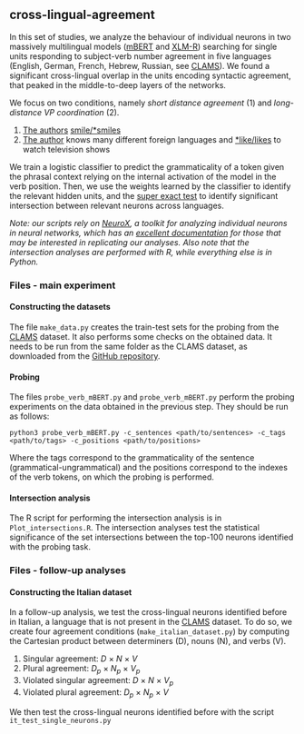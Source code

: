 ## cross-lingual-agreement

In this set of studies, we analyze the behaviour of individual neurons in two massively multilingual models ([mBERT](https://arxiv.org/abs/1810.04805) and [XLM-R](https://arxiv.org/abs/1911.02116)) searching for single units responding to subject-verb number agreement in five languages (English, German, French, Hebrew, Russian, see [CLAMS](https://aclanthology.org/2020.acl-main.490/)). We found a significant cross-lingual overlap in the units encoding syntactic agreement, that peaked in the middle-to-deep layers of the networks. 

We focus on two conditions, namely *short distance agreement* (1) and *long-distance VP coordination* (2).
1. <ins>The authors</ins> <ins>smile/\*smiles</ins>
2. <ins>The author</ins> knows many different foreign languages and <ins>\*like/likes</ins> to watch television shows

We train a logistic classifier to predict the grammaticality of a token given the phrasal context relying on the internal activation of the model in the verb position. Then, we use the weights learned by the classifier to identify the relevant hidden units, and the [super exact test](https://www.nature.com/articles/srep16923) to identify significant intersection between relevant neurons across languages.



*Note: our scripts rely on [NeuroX](https://www.semanticscholar.org/paper/NeuroX%3A-A-Toolkit-for-Analyzing-Individual-Neurons-Dalvi-Nortonsmith/3c8d7c5a9eb3bf84c0ea47e3416f79d5a49f71fd), a toolkit for analyzing individual neurons in neural networks, which has an [excellent documentation](https://neurox.qcri.org/docs/) for those that may be interested in replicating our analyses. Also note that the intersection analyses are performed with R, while everything else is in Python.*


### Files - main experiment

#### Constructing the datasets
The file `make_data.py` creates the train-test sets for the probing from the [CLAMS](https://aclanthology.org/2020.acl-main.490/) dataset. It also performs some checks on the obtained data. It needs to be run from the same folder as the CLAMS dataset, as downloaded from the [GitHub repository](https://github.com/aaronmueller/clams).

#### Probing
The files `probe_verb_mBERT.py` and `probe_verb_mBERT.py` perform the probing experiments on the data obtained in the previous step. They should be run as follows:
```
python3 probe_verb_mBERT.py -c_sentences <path/to/sentences> -c_tags <path/to/tags> -c_positions <path/to/positions>
```
Where the tags correspond to the grammaticality of the sentence (grammatical-ungrammatical) and the positions correspond to the indexes of the verb tokens, on which the probing is performed.

#### Intersection analysis
The R script for performing the intersection analysis is in `Plot_intersections.R`. The intersection analyses test the statistical significance of the set intersections between the top-100 neurons identified with the probing task. 



### Files - follow-up analyses

#### 

#### Constructing the Italian dataset
In a follow-up analysis, we test the cross-lingual neurons identified before in Italian, a language that is not present in the [CLAMS](https://aclanthology.org/2020.acl-main.490/) dataset. To do so, we create four agreement conditions (`make_italian_dataset.py`) by computing the Cartesian product between determiners (D), nouns (N), and verbs (V).
1. Singular agreement: $D$ × $N$ × $V$
2. Plural agreement: $D_p$ × $N_p$ × $V_p$
3. Violated singular agreement: $D$ × $N$ × $V_p$
4. Violated plural agreement: $D_p$ × $N_p$ × $V$

We then test the cross-lingual neurons identified before with the script `it_test_single_neurons.py`


